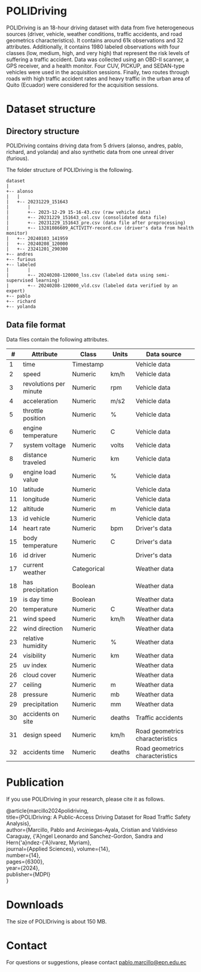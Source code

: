 # POLIDriving

POLIDriving is an 18-hour driving dataset with data from five heterogeneous sources (driver, vehicle, weather conditions, traffic accidents, and road geometrics characteristics). It contains around 61k observations and 32 attributes. Additionally, it contains 1980 labeled observations with four classes (low, medium, high, and very high) that represent the risk levels of suffering a traffic accident. Data was collected using an OBD-II scanner, a GPS receiver, and a health monitor. Four CUV, PICKUP, and SEDAN-type vehicles were used in the acquisition sessions. Finally, two routes through roads with high traffic accident rates and heavy traffic in the urban area of Quito (Ecuador) were considered for the acquisition sessions.

# Dataset structure

## Directory structure

POLIDriving contains driving data from 5 drivers (alonso, andres, pablo, richard, and yolanda) and also synthetic data from one unreal driver (furious).  

The folder structure of POLIDriving is the following.

```
dataset
|
+-- alonso
|   |
|   +-- 20231229_151643
|       |
|       +-- 2023-12-29 15-16-43.csv (raw vehicle data)
|       +-- 20231229_151643_col.csv (consolidated data file)
|       +-- 20231229_151643_pre.csv (data file after preprocessing)
|       +-- 13281086609_ACTIVITY-record.csv (driver's data from health monitor)
|   +-- 20240103_141959
|   +-- 20240208_120000
|   +-- 23241201_290300
+-- andres
+-- furious
+-- labeled
|       |
|       +-- 20240208-120000_lss.csv (labeled data using semi-supervised learning)
|       +-- 20240208-120000_vld.csv (labeled data verified by an expert)
+-- pablo
+-- richard
+-- yolanda
```

## Data file format

Data files contain the following attributes.

|#|Attribute|Class|Units|Data source|
|-|---|---|---|---|
|1|time|Timestamp||Vehicle data|
|2|speed|Numeric|km/h|Vehicle data|
|3|revolutions per minute|Numeric|rpm|Vehicle data|
|4|acceleration|Numeric|m/s2|Vehicle data|
|5|throttle position|Numeric|%|Vehicle data|
|6|engine temperature|Numeric|C|Vehicle data|
|7|system voltage|Numeric|volts|Vehicle data|
|8|distance traveled|Numeric|km|Vehicle data|
|9|engine load value|Numeric|%|Vehicle data|
|10|latitude|Numeric||Vehicle data|
|11|longitude|Numeric||Vehicle data|
|12|altitude|Numeric|m|Vehicle data|
|13|id vehicle|Numeric||Vehicle data|
|14|heart rate|Numeric|bpm|Driver's data|
|15|body temperature|Numeric|C|Driver's data|
|16|id driver|Numeric||Driver's data|
|17|current weather|Categorical||Weather data|
|18|has precipitation|Boolean||Weather data|
|19|is day time|Boolean||Weather data|
|20|temperature|Numeric|C|Weather data|
|21|wind speed|Numeric|km/h|Weather data|
|22|wind direction|Numeric||Weather data|
|23|relative humidity|Numeric|%|Weather data|
|24|visibility|Numeric|km|Weather data|
|25|uv index|Numeric||Weather data|
|26|cloud cover|Numeric||Weather data|
|27|ceiling|Numeric|m|Weather data|
|28|pressure|Numeric|mb|Weather data|
|29|precipitation|Numeric|mm|Weather data|
|30|accidents on site|Numeric|deaths|Traffic accidents|
|31|design speed|Numeric|km/h|Road geometrics characteristics|
|32|accidents time|Numeric|deaths|Road geometrics characteristics|

# Publication

If you use POLIDriving in your research, please cite it as follows.

@article{marcillo2024polidriving,<br>
  title={POLIDriving: A Public-Access Driving Dataset for Road Traffic Safety Analysis},<br>
  author={Marcillo, Pablo and Arciniegas-Ayala, Cristian and Valdivieso Caraguay, {\'A}ngel Leonardo and Sanchez-Gordon, Sandra and Hern{\'a}ndez-{\'A}lvarez, Myriam},<br>
  journal={Applied Sciences},
  volume={14},<br>
  number={14},<br>
  pages={6300},<br>
  year={2024},<br>
  publisher={MDPI}<br>
}

# Downloads

The size of POLIDriving is about 150 MB.

# Contact

For questions or suggestions, please contact pablo.marcillo@epn.edu.ec
